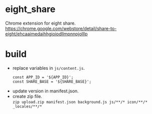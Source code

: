 # eight_share
Chrome extension for eight share.  
https://chrome.google.com/webstore/detail/share-to-eight/ehcaaimedaihhgioiodllmpnnpjolllp

# build
- replace variables in `js/content.js`.  
  ```
  const APP_ID = '${APP_ID}';
  const SHARE_BASE = '${SHARE_BASE}';
  ```
- update version in manifest.json.
- create zip file.   
`zip upload.zip manifest.json background.js js/**/* icon/**/* _locales/**/*`
